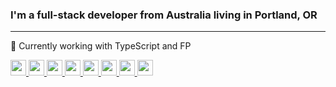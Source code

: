 <h3>I'm a full-stack developer from Australia living in Portland, OR</h3>

---

📓 Currently working with TypeScript and FP


[<img src="https://img.shields.io/badge/-HTML5-333333?style=flat&logo=HTML5" height="25" /> <img src="https://img.shields.io/badge/-CSS-333333?style=flat&logo=CSS3&logoColor=1572B6" height="25" /> <img src="https://img.shields.io/badge/-Bootstrap-333333?style=flat&logo=bootstrap&logoColor=563D7C" height="25" /> <img src="https://img.shields.io/badge/-JavaScript-333333?style=flat&logo=javascript" height="25" /> <img src="https://img.shields.io/badge/TypeScript-333333?style=flat&logo=typescript" height="25" />  <img src="https://img.shields.io/badge/-React-333333?style=flat&logo=react" height="25" /> <img src="https://img.shields.io/badge/-Git-333333?style=flat&logo=git" height="25" /> <img src="https://img.shields.io/badge/-GitHub-333333?style=flat&logo=github" height="25" /> ](#)


